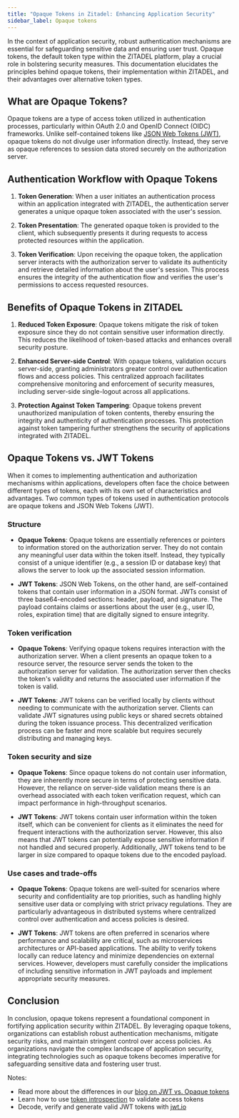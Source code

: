 ```yaml
---
title: "Opaque Tokens in Zitadel: Enhancing Application Security"
sidebar_label: Opaque tokens
---
```


In the context of application security, robust authentication mechanisms are essential for safeguarding sensitive data and ensuring user trust.
Opaque tokens, the default token type within the ZITADEL platform, play a crucial role in bolstering security measures.
This documentation elucidates the principles behind opaque tokens, their implementation within ZITADEL, and their advantages over alternative token types.

## What are Opaque Tokens?

Opaque tokens are a type of access token utilized in authentication processes, particularly within OAuth 2.0 and OpenID Connect (OIDC) frameworks. Unlike self-contained tokens like [JSON Web Tokens (JWT)](https://datatracker.ietf.org/doc/html/rfc7519), opaque tokens do not divulge user information directly.
Instead, they serve as opaque references to session data stored securely on the authorization server.

## Authentication Workflow with Opaque Tokens

1. **Token Generation**: When a user initiates an authentication process within an application integrated with ZITADEL, the authentication server generates a unique opaque token associated with the user's session.

2. **Token Presentation**: The generated opaque token is provided to the client, which subsequently presents it during requests to access protected resources within the application.

3. **Token Verification**: Upon receiving the opaque token, the application server interacts with the authorization server to validate its authenticity and retrieve detailed information about the user's session. This process ensures the integrity of the authentication flow and verifies the user's permissions to access requested resources.

## Benefits of Opaque Tokens in ZITADEL

1. **Reduced Token Exposure**: Opaque tokens mitigate the risk of token exposure since they do not contain sensitive user information directly. This reduces the likelihood of token-based attacks and enhances overall security posture.

2. **Enhanced Server-side Control**: With opaque tokens, validation occurs server-side, granting administrators greater control over authentication flows and access policies. This centralized approach facilitates comprehensive monitoring and enforcement of security measures, including server-side single-logout across all applications.

3. **Protection Against Token Tampering**: Opaque tokens prevent unauthorized manipulation of token contents, thereby ensuring the integrity and authenticity of authentication processes. This protection against token tampering further strengthens the security of applications integrated with ZITADEL.

## Opaque Tokens vs. JWT Tokens

When it comes to implementing authentication and authorization mechanisms within applications, developers often face the choice between different types of tokens, each with its own set of characteristics and advantages.
Two common types of tokens used in authentication protocols are opaque tokens and JSON Web Tokens (JWT).

### Structure

- **Opaque Tokens**: Opaque tokens are essentially references or pointers to information stored on the authorization server. They do not contain any meaningful user data within the token itself. Instead, they typically consist of a unique identifier (e.g., a session ID or database key) that allows the server to look up the associated session information.

- **JWT Tokens**: JSON Web Tokens, on the other hand, are self-contained tokens that contain user information in a JSON format. JWTs consist of three base64-encoded sections: header, payload, and signature. The payload contains claims or assertions about the user (e.g., user ID, roles, expiration time) that are digitally signed to ensure integrity.

### Token verification

- **Opaque Tokens**: Verifying opaque tokens requires interaction with the authorization server. When a client presents an opaque token to a resource server, the resource server sends the token to the authorization server for validation. The authorization server then checks the token's validity and returns the associated user information if the token is valid.

- **JWT Tokens**: JWT tokens can be verified locally by clients without needing to communicate with the authorization server. Clients can validate JWT signatures using public keys or shared secrets obtained during the token issuance process. This decentralized verification process can be faster and more scalable but requires securely distributing and managing keys.

### Token security and size

- **Opaque Tokens**: Since opaque tokens do not contain user information, they are inherently more secure in terms of protecting sensitive data. However, the reliance on server-side validation means there is an overhead associated with each token verification request, which can impact performance in high-throughput scenarios.

- **JWT Tokens**: JWT tokens contain user information within the token itself, which can be convenient for clients as it eliminates the need for frequent interactions with the authorization server. However, this also means that JWT tokens can potentially expose sensitive information if not handled and secured properly. Additionally, JWT tokens tend to be larger in size compared to opaque tokens due to the encoded payload.

### Use cases and trade-offs

- **Opaque Tokens**: Opaque tokens are well-suited for scenarios where security and confidentiality are top priorities, such as handling highly sensitive user data or complying with strict privacy regulations. They are particularly advantageous in distributed systems where centralized control over authentication and access policies is desired.

- **JWT Tokens**: JWT tokens are often preferred in scenarios where performance and scalability are critical, such as microservices architectures or API-based applications. The ability to verify tokens locally can reduce latency and minimize dependencies on external services. However, developers must carefully consider the implications of including sensitive information in JWT payloads and implement appropriate security measures.

## Conclusion

In conclusion, opaque tokens represent a foundational component in fortifying application security within ZITADEL.
By leveraging opaque tokens, organizations can establish robust authentication mechanisms, mitigate security risks, and maintain stringent control over access policies.
As organizations navigate the complex landscape of application security, integrating technologies such as opaque tokens becomes imperative for safeguarding sensitive data and fostering user trust.

Notes: 

- Read more about the differences in our [blog on JWT vs. Opaque tokens](https://zitadel.com/blog/jwt-vs-opaque-tokens)
- Learn how to use [token introspection](/docs/guides/integrate/token-introspection) to validate access tokens
- Decode, verify and generate valid JWT tokens with [jwt.io](https://jwt.io/)
